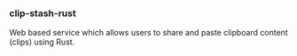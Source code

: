 ### clip-stash-rust

Web based service which allows users to share and paste clipboard content (clips) using Rust.
